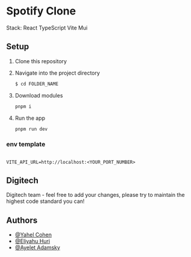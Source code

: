 # Spotify Clone

Stack: React TypeScript Vite Mui

## Setup

1. Clone this repository

2. Navigate into the project directory

   ```bash
   $ cd FOLDER_NAME
   ```

3. Download modules

   ```bash
   pnpm i
   ```

4. Run the app

   ```bash
   pnpm run dev
   ```

### env template

```env

VITE_API_URL=http://localhost:<YOUR_PORT_NUMBER>
```

## Digitech

Digitech team - feel free to add your changes, please try to maintain the highest code standard you can!

## Authors

- [@Yahel Cohen](https://github.com/yahelcohen01/)
- [@Eliyahu Huri](https://github.com/eliyahuri/)
- [@Ayelet Adamsky](https://github.com/Ayelet-123/)
